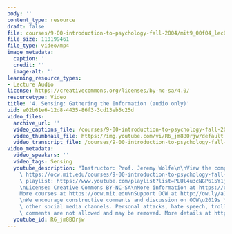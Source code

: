 ```yaml
---
body: ''
content_type: resource
draft: false
file: courses/9-00-introduction-to-psychology-fall-2004/mit9_00f04_lec04_360p_16_9.mp4
file_size: 110199461
file_type: video/mp4
image_metadata:
  caption: ''
  credit: ''
  image-alt: ''
learning_resource_types:
- Lecture Audio
license: https://creativecommons.org/licenses/by-nc-sa/4.0/
resourcetype: Video
title: '4. Sensing: Gathering the Information (audio only)'
uid: e02b61e6-12d8-4435-86f3-3cd13eb5c25d
video_files:
  archive_url: ''
  video_captions_file: /courses/9-00-introduction-to-psychology-fall-2004/mit9_00f04_lec04_captions.vtt
  video_thumbnail_file: https://img.youtube.com/vi/R6_jm8BOrjw/default.jpg
  video_transcript_file: /courses/9-00-introduction-to-psychology-fall-2004/15FgZZzxoteLL6SwMbH_ocYrx8wMOoaUB_transcript.pdf
video_metadata:
  video_speakers: ''
  video_tags: Sensing
  youtube_description: "Instructor: Prof. Jeremy Wolfe\n\nView the complete course:\
    \ https://ocw.mit.edu/courses/9-00-introduction-to-psychology-fall-2004/\nYouTube\
    \ playlist: https://www.youtube.com/playlist?list=PLUl4u3cNGP615Y1j9Ok3szAH5DxhFjTHo\n\
    \nLicense: Creative Commons BY-NC-SA\nMore information at https://ocw.mit.edu/terms\n\
    More courses at https://ocw.mit.edu\nSupport OCW at http://ow.ly/a1If50zVRlQ\n\
    \nWe encourage constructive comments and discussion on OCW\u2019s YouTube and\
    \ other social media channels. Personal attacks, hate speech, trolling, and inappropriate\
    \ comments are not allowed and may be removed. More details at https://ocw.mit.edu/comments."
  youtube_id: R6_jm8BOrjw
---
```

